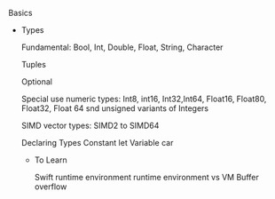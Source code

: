 Basics

* Types
  
  Fundamental: Bool, Int, Double, Float, String, Character
  
  Tuples
  
  Optional
  
  Special use numeric types: Int8, int16, Int32,Int64, Float16, Float80, Float32, Float 64 snd unsigned variants of Integers
  
  SIMD vector types: SIMD2 to SIMD64

  Declaring Types
   Constant let
   Variable car

  * To Learn
 
    Swift runtime environment
     runtime environment  vs VM
    Buffer overflow

